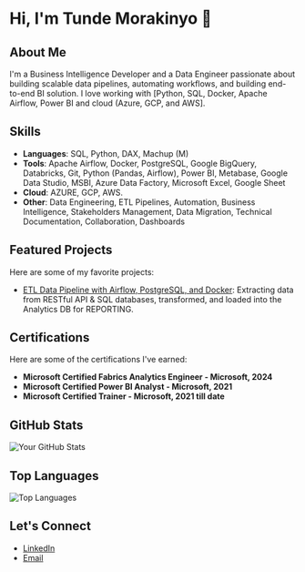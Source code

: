 # Hi, I'm Tunde Morakinyo 👋

## About Me
I'm a Business Intelligence Developer and a Data Engineer passionate about building scalable data pipelines, automating workflows, and building end-to-end BI solution. I love working with [Python, SQL, Docker, Apache Airflow, Power BI and cloud (Azure, GCP, and AWS].

## Skills
- **Languages**: SQL, Python, DAX, Machup (M)
- **Tools**: Apache Airflow, Docker, PostgreSQL, Google BigQuery, Databricks, Git, Python (Pandas, Airflow), Power BI, Metabase, Google Data Studio, MSBI, Azure Data Factory, Microsoft Excel, Google Sheet
- **Cloud**: AZURE, GCP, AWS.
- **Other**: Data Engineering, ETL Pipelines, Automation, Business Intelligence, Stakeholders Management, Data Migration, Technical Documentation, Collaboration, Dashboards

## Featured Projects
Here are some of my favorite projects:
- [ETL Data Pipeline with Airflow, PostgreSQL, and Docker](https://github.com/MoraQs/MinifigETLHub): Extracting data from RESTful API & SQL databases, transformed, and loaded into the Analytics DB for REPORTING.

## Certifications

Here are some of the certifications I've earned:

- **Microsoft Certified Fabrics Analytics Engineer - Microsoft, 2024**
- **Microsoft Certified Power BI Analyst - Microsoft, 2021**
- **Microsoft Certified Trainer - Microsoft, 2021 till date**

## GitHub Stats
![Your GitHub Stats](https://github-readme-stats.vercel.app/api?username=MoraQs&show_icons=true&theme=dark)

## Top Languages
![Top Languages](https://github-readme-stats.vercel.app/api/top-langs/?username=MoraQs&layout=compact&theme=dark)

## Let's Connect
- [LinkedIn](https://www.linkedin.com/in/tunde-morakinyo/)
- [Email](mailto:tunde.moraq@gmail.com)
